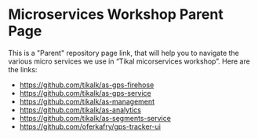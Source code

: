 # Microservices Workshop Parent Page

This is a "Parent" repository page link, that will help you to navigate the various micro services we use in “Tikal micorservices workshop”.
Here are the links:

* https://github.com/tikalk/as-gps-firehose
* https://github.com/tikalk/as-gps-service
* https://github.com/tikalk/as-management
* https://github.com/tikalk/as-analytics
* https://github.com/tikalk/as-segments-service
* https://github.com/oferkafry/gps-tracker-ui
